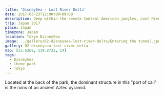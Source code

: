 ```yaml
---
title: 'DisneySea - Lost River Delta'
date: 2017-03-23T12:00:00+09:00
description: Deep within the remote Central American jungles, Lost River Delta represents the ruins of an ancient civilization.
trip: Japan 2017
place: Japan
timezone: Japan
location: Tokyo DisneySea
image: ../gallery/02-disneysea-lost-river-delta/Entering the tunnel.jpeg
gallery: 02-disneysea-lost-river-delta
map: [35.6268, 139.8723, 14]
tags:
  - DisneySea
  - theme park
  - Tokyo
---
```


Located at the back of the park, the dominant structure in this "port of call" is the ruins of an ancient Aztec pyramid.
